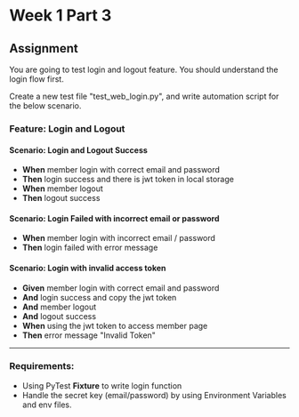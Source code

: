 # Week 1 Part 3

## Assignment
You are going to test login and logout feature. You should understand the login flow first.

Create a new test file "test_web_login.py", and write automation script for the below scenario.

### Feature: Login and Logout
#### Scenario: Login and Logout Success
- **When** member login with correct email and password
- **Then** login success and there is jwt token in local storage
- **When** member logout
- **Then** logout success

#### Scenario: Login Failed with incorrect email or password
- **When** member login with incorrect email / password
- **Then** login failed with error message

#### Scenario: Login with invalid access token
- **Given** member login with correct email and password
- **And** login success and copy the jwt token
- **And** member logout
- **And** logout success
- **When** using the jwt token to access member page
- **Then** error message "Invalid Token"

---
### Requirements:
- Using PyTest **Fixture** to write login function
- Handle the secret key (email/password) by using Environment Variables and env files.
